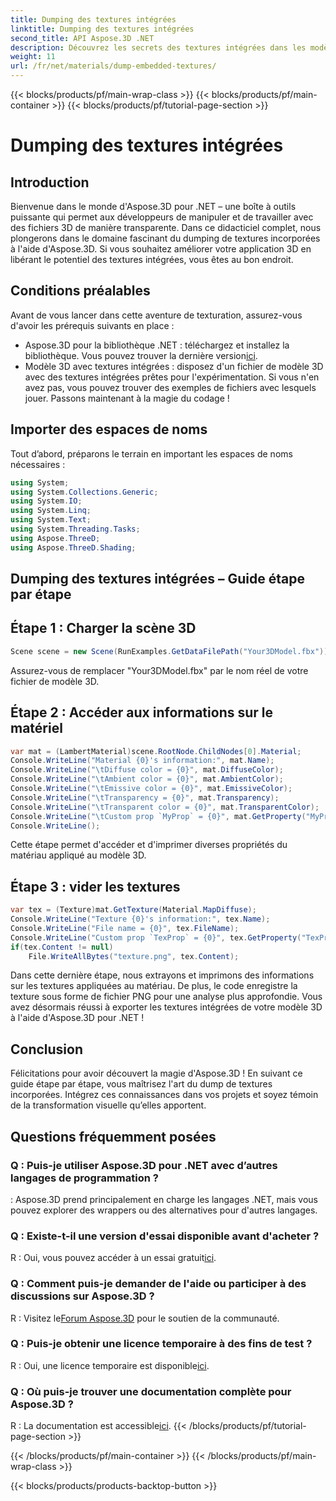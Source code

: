 ```yaml
---
title: Dumping des textures intégrées
linktitle: Dumping des textures intégrées
second_title: API Aspose.3D .NET
description: Découvrez les secrets des textures intégrées dans les modèles 3D avec Aspose.3D pour .NET. Plongez dans notre guide étape par étape pour une intégration transparente. Téléchargez votre essai gratuit maintenant !
weight: 11
url: /fr/net/materials/dump-embedded-textures/
---
```


{{< blocks/products/pf/main-wrap-class >}}
{{< blocks/products/pf/main-container >}}
{{< blocks/products/pf/tutorial-page-section >}}

# Dumping des textures intégrées

## Introduction
Bienvenue dans le monde d'Aspose.3D pour .NET – une boîte à outils puissante qui permet aux développeurs de manipuler et de travailler avec des fichiers 3D de manière transparente. Dans ce didacticiel complet, nous plongerons dans le domaine fascinant du dumping de textures incorporées à l'aide d'Aspose.3D. Si vous souhaitez améliorer votre application 3D en libérant le potentiel des textures intégrées, vous êtes au bon endroit.
## Conditions préalables
Avant de vous lancer dans cette aventure de texturation, assurez-vous d'avoir les prérequis suivants en place :
-  Aspose.3D pour la bibliothèque .NET : téléchargez et installez la bibliothèque. Vous pouvez trouver la dernière version[ici](https://releases.aspose.com/3d/net/).
- Modèle 3D avec textures intégrées : disposez d'un fichier de modèle 3D avec des textures intégrées prêtes pour l'expérimentation. Si vous n'en avez pas, vous pouvez trouver des exemples de fichiers avec lesquels jouer.
Passons maintenant à la magie du codage !
## Importer des espaces de noms
Tout d’abord, préparons le terrain en important les espaces de noms nécessaires :
```csharp
using System;
using System.Collections.Generic;
using System.IO;
using System.Linq;
using System.Text;
using System.Threading.Tasks;
using Aspose.ThreeD;
using Aspose.ThreeD.Shading;
```
## Dumping des textures intégrées – Guide étape par étape

## Étape 1 : Charger la scène 3D
```csharp
Scene scene = new Scene(RunExamples.GetDataFilePath("Your3DModel.fbx"));
```
Assurez-vous de remplacer "Your3DModel.fbx" par le nom réel de votre fichier de modèle 3D.
## Étape 2 : Accéder aux informations sur le matériel
```csharp
var mat = (LambertMaterial)scene.RootNode.ChildNodes[0].Material;
Console.WriteLine("Material {0}'s information:", mat.Name);
Console.WriteLine("\tDiffuse color = {0}", mat.DiffuseColor);
Console.WriteLine("\tAmbient color = {0}", mat.AmbientColor);
Console.WriteLine("\tEmissive color = {0}", mat.EmissiveColor);
Console.WriteLine("\tTransparency = {0}", mat.Transparency);
Console.WriteLine("\tTransparent color = {0}", mat.TransparentColor);
Console.WriteLine("\tCustom prop `MyProp` = {0}", mat.GetProperty("MyProp"));
Console.WriteLine();
```
Cette étape permet d'accéder et d'imprimer diverses propriétés du matériau appliqué au modèle 3D.
## Étape 3 : vider les textures
```csharp
var tex = (Texture)mat.GetTexture(Material.MapDiffuse);
Console.WriteLine("Texture {0}'s information:", tex.Name);
Console.WriteLine("File name = {0}", tex.FileName);
Console.WriteLine("Custom prop `TexProp` = {0}", tex.GetProperty("TexProp"));
if(tex.Content != null)
    File.WriteAllBytes("texture.png", tex.Content);
```
Dans cette dernière étape, nous extrayons et imprimons des informations sur les textures appliquées au matériau. De plus, le code enregistre la texture sous forme de fichier PNG pour une analyse plus approfondie.
Vous avez désormais réussi à exporter les textures intégrées de votre modèle 3D à l'aide d'Aspose.3D pour .NET !
## Conclusion
Félicitations pour avoir découvert la magie d'Aspose.3D ! En suivant ce guide étape par étape, vous maîtrisez l'art du dump de textures incorporées. Intégrez ces connaissances dans vos projets et soyez témoin de la transformation visuelle qu’elles apportent.
## Questions fréquemment posées

### Q : Puis-je utiliser Aspose.3D pour .NET avec d’autres langages de programmation ?
: Aspose.3D prend principalement en charge les langages .NET, mais vous pouvez explorer des wrappers ou des alternatives pour d'autres langages.
### Q : Existe-t-il une version d'essai disponible avant d'acheter ?
 R : Oui, vous pouvez accéder à un essai gratuit[ici](https://releases.aspose.com/).
### Q : Comment puis-je demander de l'aide ou participer à des discussions sur Aspose.3D ?
 R : Visitez le[Forum Aspose.3D](https://forum.aspose.com/c/3d/18) pour le soutien de la communauté.
### Q : Puis-je obtenir une licence temporaire à des fins de test ?
 R : Oui, une licence temporaire est disponible[ici](https://purchase.aspose.com/temporary-license/).
### Q : Où puis-je trouver une documentation complète pour Aspose.3D ?
 R : La documentation est accessible[ici](https://reference.aspose.com/3d/net/).
{{< /blocks/products/pf/tutorial-page-section >}}

{{< /blocks/products/pf/main-container >}}
{{< /blocks/products/pf/main-wrap-class >}}

{{< blocks/products/products-backtop-button >}}
